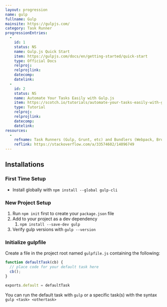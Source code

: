 ```yaml
--- 
layout: progression
name: gulp
fullname: Gulp
mainsite: https://gulpjs.com/
category: Task Runner
progressionEntries: 
  - 
    id: 1
    status: NS
    name: Gulp.js Quick Start
    item: https://gulpjs.com/docs/en/getting-started/quick-start
    type: Official Docs
    relproj:
    relprojlink:
    datecomp:
    datelink:
  - 
    id: 2
    status: NS
    name: Automate Your Tasks Easily with Gulp.js
    item: https://scotch.io/tutorials/automate-your-tasks-easily-with-gulp-js
    type: Tutorial
    relproj:
    relprojlink:
    datecomp:
    datelink:
resources: 
  - 
    refname: Task Runners (Gulp, Grunt, etc) and Bundlers (Webpack, Browserify). Why use together?
    reflink: https://stackoverflow.com/a/33574602/14096749
---
```


## Installations

### First Time Setup

- Install globally with `npm install --global gulp-cli`

### New Project Setup

1. Run `npm init` first to create your `package.json` file
2. Add to your project as a dev dependency
   1. `npm install --save-dev gulp`
3. Verify gulp versions with `gulp --version`

### Initialize gulpfile

Create a file in the project root named `gulpfile.js` containing the following:

```js
function defaultTask(cb) {
  // place code for your default task here
  cb();
}

exports.default = defaultTask
```

You can run the default task with `gulp` or a specific task(s) with the syntax `gulp <task> <othertask>`